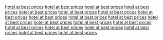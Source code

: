 <a href="https://maps.google.com.np/url?q=https://sunvilla.in/">hotel at best prices</a>
<a href="https://images.google.com.pk/url?q=https://sunvilla.in/">hotel at best prices</a>
<a href="https://maps.google.rs/url?q=https://sunvilla.in">hotel at best prices</a>
<a href="https://images.google.ba/url?q=https://sunvilla.in/">hotel at best prices</a>
<a href="https://maps.google.com.lb/url?q=https://sunvilla.in/">hotel at best prices</a>
<a href="https://images.google.rs/url?q=https://sunvilla.in/">hotel at best prices</a>
<a href="https://images.google.lk/url?q=https://sunvilla.in/">hotel at best prices</a>
<a href="https://maps.google.lk/url?q=https://sunvilla.in/">hotel at best prices</a>
<a href="https://images.google.co.ve/url?q=https://sunvilla.in/">hotel at best prices</a>
<a href="https://maps.google.co.ve/url?q=https://sunvilla.in/">hotel at best prices</a>
<a href="https://images.google.lt/url?q=https://sunvilla.in/">hotel at best prices</a>
<a href="https://images.google.com.ec/url?q=https://sunvilla.in/">hotel at best prices</a>
<a href="https://images.google.dz/url?q=https://sunvilla.in/">hotel at best prices</a>
<a href="https://images.google.co.il/url?q=https://sunvilla.in">hotel at best prices</a>
<a href="https://images.google.lv/url?q=https://sunvilla.in/">hotel at best prices</a>
<a href="https://images.google.com.np/url?q=https://sunvilla.in/">hotel at best prices</a>
<a href="https://maps.google.com.np/url?q=https://sunvilla.in/">hotel at best prices</a>
<a href="https://maps.google.com.ng/url?q=https://sunvilla.in/">hotel at best prices</a>
<a href="https://images.google.by/url?q=https://sunvilla.in/">hotel at best prices</a>
<a href="https://maps.google.by/url?q=https://sunvilla.in/">hotel at best prices</a>
<a href="https://maps.google.ae/url?q=https://sunvilla.in">hotel at best prices</a>
